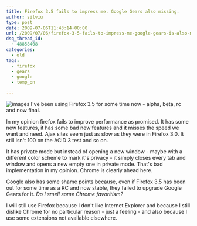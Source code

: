 ```yaml
---
title: Firefox 3.5 fails to impress me. Google Gears also missing.
author: silviu
type: post
date: 2009-07-06T11:43:14+00:00
url: /2009/07/06/firefox-3-5-fails-to-impress-me-google-gears-is-also-missing/
dsq_thread_id:
  - 48858408
categories:
  - old
tags:
  - firefox
  - gears
  - google
  - temp_on

---
```

![images](/blog/images/2009/images.jpg) I've been using Firefox 3.5 for some time now - alpha, beta, rc and now final.

In my opinion firefox fails to improve performance as promised. It has some new features, it has some bad new features and it misses the speed we want and need. Ajax sites seem just as slow as they were in Firefox 3.0. It still isn't 100 on the ACID 3 test and so on.

It has private mode but instead of opening a new window - maybe with a different color scheme to mark it's privacy - it simply closes every tab and window and opens a new empty one in private mode. That's bad implementation in my opinion. Chrome is clearly ahead here.

Google also has some shame points because, even if Firefox 3.5 has been out for some time as a RC and now stable, they failed to upgrade Google Gears for it. _Do I smell some Chrome favoritism?_

I will still use Firefox because I don't like Internet Explorer and because I still dislike Chrome for no particular reason - just a feeling - and also because I use some extensions not available elsewhere.